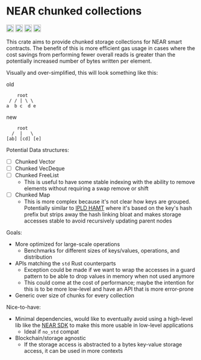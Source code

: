 # NEAR chunked collections

[<img alt="github" src="https://img.shields.io/badge/github-austinabell/near--chunked--collections-8da0cb?style=for-the-badge&labelColor=555555&logo=github" height="20">](https://github.com/austinabell/near-chunked-collections)
[<img alt="crates.io" src="https://img.shields.io/crates/v/near-chunked-collections.svg?style=for-the-badge&color=fc8d62&logo=rust" height="20">](https://crates.io/crates/near-chunked-collections)
[<img alt="docs.rs" src="https://img.shields.io/badge/docs.rs-near--chunked--collections-66c2a5?style=for-the-badge&labelColor=555555&logo=docs.rs" height="20">](https://docs.rs/near-chunked-collections)
[<img alt="build status" src="https://img.shields.io/github/workflow/status/austinabell/near-chunked-collections/CI/main?style=for-the-badge" height="20">](https://github.com/austinabell/near-chunked-collections/actions?query=branch%3Amain)

This crate aims to provide chunked storage collections for NEAR smart contracts. The benefit of this is more efficient gas usage in cases where the cost savings from performing fewer overall reads is greater than the potentially increased number of bytes written per element.

Visually and over-simplified, this will look something like this:

old
```
    root
 / / | \ \
a  b c  d e
```

new
```
    root
  /  |   \
[ab] [cd] [e]
```

Potential Data structures:
- [ ] Chunked Vector
- [ ] Chunked VecDeque
- [ ] Chunked FreeList
  - This is useful to have some stable indexing with the ability to remove elements without requiring a swap remove or shift
- [ ] Chunked Map
  - This is more complex because it's not clear how keys are grouped. Potentially similar to [IPLD HAMT](https://ipld.io/specs/advanced-data-layouts/hamt/spec/) where it's based on the key's hash prefix but strips away the hash linking bloat and makes storage accesses stable to avoid recursively updating parent nodes

Goals:
- More optimized for large-scale operations
  - Benchmarks for different sizes of keys/values, operations, and distribution
- APIs matching the `std` Rust counterparts
  - Exception could be made if we want to wrap the accesses in a guard pattern to be able to drop values in memory when not used anymore
  - This could come at the cost of performance; maybe the intention for this is to be more low-level and have an API that is more error-prone
- Generic over size of chunks for every collection

Nice-to-have:
- Minimal dependencies, would like to eventually avoid using a high-level lib like the [NEAR SDK](https://github.com/near/near-sdk-rs) to make this more usable in low-level applications
  - Ideal if `no_std` compat
- Blockchain/storage agnostic
  - If the storage access is abstracted to a bytes key-value storage access, it can be used in more contexts
